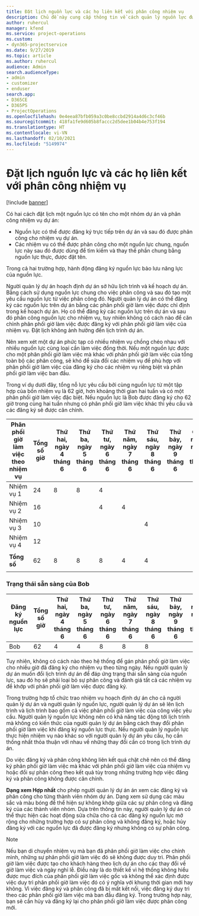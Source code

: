```yaml
---
title: Đặt lịch nguồn lực và các họ liên kết với phân công nhiệm vụ
description: Chủ đề này cung cấp thông tin về cách quản lý nguồn lực được đặt tên, đặt lịch nguồn lực và phân công nhiệm vụ cũng như cách chúng liên quan đến nhau.
author: ruhercul
manager: kfend
ms.service: project-operations
ms.custom:
- dyn365-projectservice
ms.date: 9/27/2019
ms.topic: article
ms.author: ruhercul
audience: Admin
search.audienceType:
- admin
- customizer
- enduser
search.app:
- D365CE
- D365PS
- ProjectOperations
ms.openlocfilehash: 0e4eea87bfb059a3c0be8ccbd2914a4d6c3cf46b
ms.sourcegitcommit: 418fa1fe9d605b8faccc2d5dee1b04b4e753f194
ms.translationtype: HT
ms.contentlocale: vi-VN
ms.lasthandoff: 02/10/2021
ms.locfileid: "5149974"
---
```

# <a name="resource-bookings-and-how-they-relate-to-task-assignments"></a>Đặt lịch nguồn lực và các họ liên kết với phân công nhiệm vụ

[!include [banner](../includes/psa-now-project-operations.md)]

Có hai cách đặt lịch một nguồn lực có tên cho một nhóm dự án và phân công nhiệm vụ dự án:

- Nguồn lực có thể được đăng ký trực tiếp trên dự án và sau đó được phân công cho nhiệm vụ dự án.
- Các nhiệm vụ có thể được phân công cho một nguồn lực chung, nguồn lực này sau đó được dùng để tìm kiếm và thay thế phần chung bằng nguồn lực thực, được đặt tên. 

Trong cả hai trường hợp, hành động đăng ký nguồn lực bảo lưu năng lực của nguồn lực.

Người quản lý dự án hoạch định dự án sở hữu lịch trình và kế hoạch dự án. Bằng cách sử dụng nguồn lực chung cho việc phân công và sau đó tạo một yêu cầu nguồn lực từ việc phân công đó. Người quản lý dự án có thể đăng ký các nguồn lực trên dự án bằng các phân phối giờ làm việc được chỉ định trong kế hoạch dự án. Họ có thể đăng ký các nguồn lực trên dự án và sau đó phân công nguồn lực cho nhiệm vụ, tuy nhiên không có cách nào để căn chỉnh phân phối giờ làm việc được đăng ký với phân phối giờ làm việc của nhiệm vụ. Đặt lịch không ảnh hưởng đến lịch trình dự án.

Nên xem xét một dự án phức tạp có nhiều nhiệm vụ chồng chéo nhau với nhiều nguồn lực cùng loại cần làm việc đồng thời. Nếu một nguồn lực được cho một phân phối giờ làm việc mà khác với phân phối giờ làm việc của tổng toàn bộ các phân công, sẽ khó để sửa đổi các nhiệm vụ để phù hợp với phân phối giờ làm việc của đăng ký cho các nhiệm vụ riêng biệt và phân phối giờ làm việc ban đầu.

Trong ví dụ dưới đây, tổng nỗ lực yêu cầu bởi cùng nguồn lực từ một tập hợp của bốn nhiệm vụ là 62 giờ, hơn khoảng thời gian hai tuần và có một phân phối giờ làm việc đặc biệt. Nếu nguồn lực là Bob được đăng ký cho 62 giờ trong cùng hai tuần nhưng có phân phối giờ làm việc khác thì yêu cầu và các đăng ký sẽ được căn chỉnh.

| **Phân phối giờ làm việc theo nhiệm vụ**    | **Tổng số giờ** | Thứ hai, ngày 4 tháng 6 | Thứ ba, ngày 5 tháng 6 | Thứ tư, ngày 6 tháng 6 | Thứ năm, ngày 7 tháng 6 | Thứ sáu, ngày 8 tháng 6 | Thứ bảy, ngày 9 tháng 6 | Chủ nhật, ngày 10 tháng 6 | Thứ hai, ngày 11 tháng 6 | Thứ ba, ngày 12 tháng 6 | Thứ tư, ngày 13 tháng 6 | Thứ năm, ngày 14 tháng 6 | Thứ sáu, ngày 15 tháng 6 |
|----------------------|-----------------|--------|--------|--------|--------|--------|--------|---------|---------|---------|---------|---------|---------|
| Nhiệm vụ 1               | 24              | 8      | 8      | 4      |        |        |        |         |         |         | 4       |         |         |
| Nhiệm vụ 2               | 16              |        |        | 4      | 4      |        |        |         | 8       |         |         |         |         |
| Nhiệm vụ 3               | 10              |        |        |        |        | 4      |        |         |         | 4       |         | 2       |         |
| Nhiệm vụ 4               | 12              |        |        |        |        |        |        |         |         |         | 4       |         | 8       |
|                      |                 |        |        |        |        |        |        |         |         |         |         |         |         |
| **Tổng số**           | 62              | 8      | 8      | 8      | 4      | 4      |        |         | 8       | 4       | 8       | 2       | 8       |
|                      |                 |        |        |        |        |        |        |         |         |         |         |

### <a name="bobs-availability"></a>Trạng thái sẵn sàng của Bob
| **Đăng ký   nguồn lực** | **Tổng số giờ** | Thứ hai, ngày 4 tháng 6 | Thứ ba, ngày 5 tháng 6 | Thứ tư, ngày 6 tháng 6 | Thứ năm, ngày 7 tháng 6 | Thứ sáu, ngày 8 tháng 6 | Thứ bảy, ngày 9 tháng 6 | Chủ nhật, ngày 10 tháng 6 | Thứ hai, ngày 11 tháng 6 | Thứ ba, ngày 12 tháng 6 | Thứ tư, ngày 13 tháng 6 | Thứ năm, ngày 14 tháng 6 | Thứ sáu, ngày 15 tháng 6 |
|------------------------|-----------------|--------|--------|--------|--------|--------|--------|---------|---------|---------|---------|---------|---------|
| Bob                    | 62              | 4      | 4      | 8      | 8      | 8      |        |         | 4       | 4       | 8       | 8       | 6       |

Tuy nhiên, không có cách nào theo hệ thống để gán phân phối giờ làm việc cho nhiều giờ đã đăng ký cho nhiệm vụ theo từng ngày. Nếu người quản lý dự án muốn đổi lịch trình dự án để đáp ứng trạng thái sẵn sàng của nguồn lực, sau đó họ sẽ phải loại bỏ sự phân công và đánh giá tất cả các nhiệm vụ để khớp với phân phối giờ làm việc được đăng ký.

Trong trường hợp tổ chức trao nhiệm vụ hoạch định dự án cho cả người quản lý dự án và người quản lý nguồn lực, người quản lý dự án sẽ lên lịch trình và lịch trình bao gồm cả việc phân phối giờ làm việc của công việc yêu cầu. Người quản lý nguồn lực không nên có khả năng tác động tới lịch trình mà không có kiến thức của người quản lý dự án bằng cách thay đổi phân phối giờ làm việc khi đăng ký nguồn lực thực. Nếu người quản lý nguồn lực thực hiện nhiệm vụ nào khác so với người quản lý dự án yêu cầu, họ cần thống nhất thỏa thuận với nhau về những thay đổi cần có trong lịch trình dự án.

Do việc đăng ký và phân công không liên kết quá chặt chẽ nên có thể đăng ký phân phối giờ làm việc mà khác với phân phối giờ làm việc của nhiệm vụ hoặc đổi sự phân công theo kết quả tùy trong những trường hợp việc đăng ký và phân công không được căn chỉnh.

**Dạng xem Hợp nhất** cho phép người quản lý dự án án xem các đăng ký và phân công cho từng thành viên nhóm dự án. Dạng xem sử dụng các màu sắc và màu bóng để thể hiện sự không khớp giữa các sự phân công và đăng ký của các thành viên nhóm. Dựa trên thông tin này, người quản lý dự án có thể thực hiện các hoạt động sửa chữa cho cả các đăng ký nguồn lực mở rộng cho những trường hợp có sự phân công và không đăng ký, hoặc hủy đăng ký với các nguồn lực đã được đăng ký nhưng không có sự phân công.

> [!NOTE]
> Nếu bạn di chuyển nhiệm vụ mà bạn đã phân phối giờ làm việc cho chính mình, những sự phân phối giờ làm việc đó sẽ không được duy trì. Phân phối giờ làm việc được tạo cho khách hàng theo lịch dự án cho các thay đổi về giờ làm việc và ngày nghỉ lễ. Điều này là do thiết kế vì hệ thống không hiểu được mục đích của phân phối giờ làm việc gốc và không thể xác định được việc duy trì phân phối giờ làm việc đó có ý nghĩa với khung thời gian mới hay không. Vì việc đăng ký và phân công đã bị mất kết nối, việc đăng ký duy trì theo các phân phối giờ làm việc mà ban đầu đăng ký. Trong trường hợp này, bạn sẽ cần hủy và đăng ký lại cho phân phối giờ làm việc được phân công mới.

